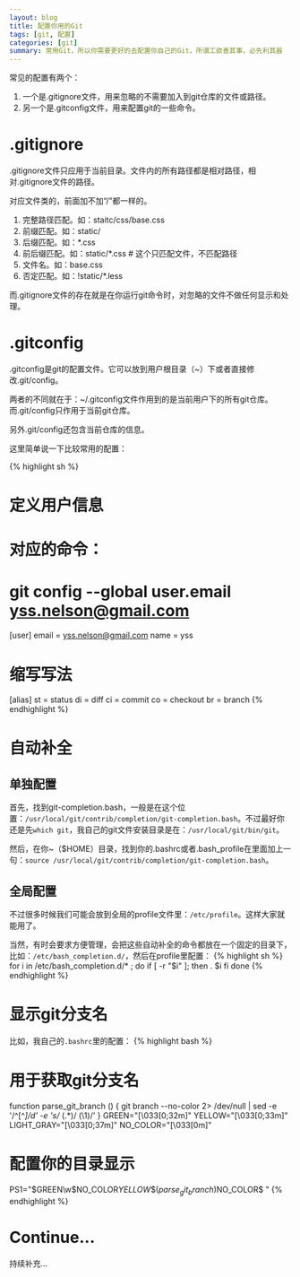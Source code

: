 ```yaml
---
layout: blog
title: 配置你用的Git
tags: [git, 配置]
categories: [git]
summary: 常用Git，所以你需要更好的去配置你自己的Git，所谓工欲善其事，必先利其器
---
```


常见的配置有两个：

1. 一个是.gitignore文件，用来忽略的不需要加入到git仓库的文件或路径。
2. 另一个是.gitconfig文件，用来配置git的一些命令。

# .gitignore
.gitignore文件只应用于当前目录。文件内的所有路径都是相对路径，相对.gitignore文件的路径。

对应文件类的，前面加不加“/”都一样的。

1. 完整路径匹配。如：staitc/css/base.css
2. 前缀匹配。如：static/
3. 后缀匹配。如：*.css
4. 前后缀匹配。如：static/*.css # 这个只匹配文件，不匹配路径
4. 文件名。如：base.css
5. 否定匹配。如：!static/*.less

而.gitignore文件的存在就是在你运行git命令时，对忽略的文件不做任何显示和处理。

# .gitconfig
.gitconfig是git的配置文件。它可以放到用户根目录（~）下或者直接修改.git/config。

两者的不同就在于：~/.gitconfig文件作用到的是当前用户下的所有git仓库。而.git/config只作用于当前git仓库。

另外.git/config还包含当前仓库的信息。

这里简单说一下比较常用的配置：

{% highlight sh %}
# 定义用户信息
# 对应的命令：
# git config --global user.email yss.nelson@gmail.com
[user]
	email = yss.nelson@gmail.com
	name = yss
# 缩写写法
[alias]
    st = status
    di = diff
    ci = commit
    co = checkout
    br = branch
{% endhighlight %}

# 自动补全

## 单独配置
首先，找到git-completion.bash，一般是在这个位置：`/usr/local/git/contrib/completion/git-completion.bash`。不过最好你还是先`which git`，我自己的git文件安装目录是在：`/usr/local/git/bin/git`。

然后，在你~（$HOME）目录，找到你的.bashrc或者.bash_profile在里面加上一句：`source /usr/local/git/contrib/completion/git-completion.bash`。

## 全局配置
不过很多时候我们可能会放到全局的profile文件里：`/etc/profile`。这样大家就能用了。

当然，有时会要求方便管理，会把这些自动补全的命令都放在一个固定的目录下，比如：`/etc/bash_completion.d/`，然后在profile里配置：
{% highlight sh %}
for i in /etc/bash_completion.d/* ; do
    if [ -r "$i" ]; then
        . $i
    fi
done
{% endhighlight %}

# 显示git分支名
比如，我自己的`.bashrc`里的配置：
{% highlight bash %}
# 用于获取git分支名
function parse_git_branch () {
    git branch --no-color 2> /dev/null | sed -e '/^[^*]/d' -e 's/* \(.*\)/ (\1)/'
}
GREEN="\[\033[0;32m\]"
YELLOW="\[\033[0;33m\]"
LIGHT_GRAY="\[\033[0;37m\]"
NO_COLOR="\[\033[0m\]"
# 配置你的目录显示
PS1="$GREEN\w$NO_COLOR$YELLOW\$(parse_git_branch)$NO_COLOR\$ "
{% endhighlight %}

# Continue...

持续补充...

